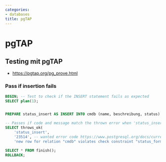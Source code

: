 ```yaml
---
categories:
- databases
title: pgTAP
---
```

# pgTAP

## Testing mit pgTAP

-   <https://pgtap.org/pg_prove.html>

### Pass if insertion fails 

``` sql
BEGIN; -- Test to check if the INSERT statement fails as expected
SELECT plan(1);


PREPARE status_insert AS INSERT INTO cmdb (name, beschreibung, status) VALUES ('foobar', 'barfoo', 'online');

-- Passes if code and message match the thrown error when 'status_insert' is executed
SELECT throws_ok(
    'status_insert',
    '23514', -- wanted error code https://www.postgresql.org/docs/current/errcodes-appendix.html
    'new row for relation "cmdb" violates check constraint "status_format"'); -- wanted shown message

SELECT * FROM finish();
ROLLBACK;
```

